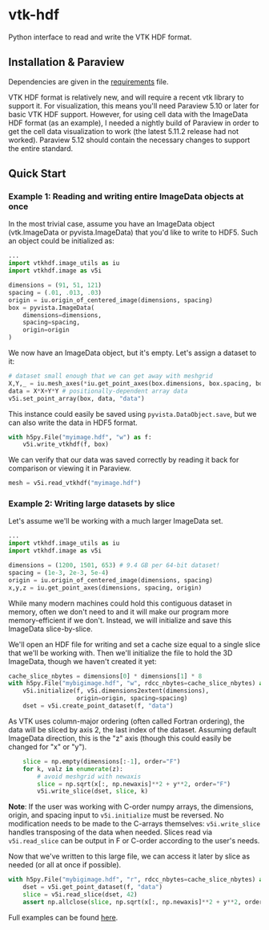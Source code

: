 # vtk-hdf
Python interface to read and write the VTK HDF format.

## Installation & Paraview
Dependencies are given in the [requirements](requirements.txt) file.

VTK HDF format is relatively new, and will require a recent vtk library to support it. For visualization, this means you'll need Paraview 5.10 or later for basic VTK HDF support. However, for using cell data with the ImageData HDF format (as an example), I needed a nightly build of Paraview in order to get the cell data visualization to work (the latest 5.11.2 release had not worked). Paraview 5.12 should contain the necessary changes to support the entire standard.

## Quick Start
### Example 1: Reading and writing entire ImageData objects at once
In the most trivial case, assume you have an ImageData object (vtk.ImageData or pyvista.ImageData) that you'd like to write to HDF5. Such an object could be initialized as:
```python
...
import vtkhdf.image_utils as iu
import vtkhdf.image as v5i

dimensions = (91, 51, 121)
spacing = (.01, .013, .03)
origin = iu.origin_of_centered_image(dimensions, spacing)
box = pyvista.ImageData(
    dimensions=dimensions,
    spacing=spacing,
    origin=origin
)
```
We now have an ImageData object, but it's empty. Let's assign a dataset to it:
```python
# dataset small enough that we can get away with meshgrid
X,Y,_ = iu.mesh_axes(*iu.get_point_axes(box.dimensions, box.spacing, box.origin))
data = X*X+Y*Y # positionally-dependent array data
v5i.set_point_array(box, data, "data")
```
This instance could easily be saved using `pyvista.DataObject.save`, but we can also
write the data in HDF5 format.
```python
with h5py.File("myimage.hdf", "w") as f:
    v5i.write_vtkhdf(f, box)
```
We can verify that our data was saved correctly by reading it back for comparison
or viewing it in Paraview.
```python
mesh = v5i.read_vtkhdf("myimage.hdf")
```
### Example 2: Writing large datasets by slice
Let's assume we'll be working with a much larger ImageData set.
```python
...
import vtkhdf.image_utils as iu
import vtkhdf.image as v5i

dimensions = (1200, 1501, 653) # 9.4 GB per 64-bit dataset!
spacing = (1e-3, 2e-3, 5e-4)
origin = iu.origin_of_centered_image(dimensions, spacing)
x,y,z = iu.get_point_axes(dimensions, spacing, origin)
```
While many modern machines could hold this contiguous dataset in memory, often we don't need to and it will make our program more memory-efficient if we don't. Instead, we will initialize and save this ImageData slice-by-slice.

We'll open an HDF file for writing and set a cache size equal to a single slice that we'll be working with. Then we'll initialize the file to hold the 3D ImageData, though we haven't created it yet:
```python
cache_slice_nbytes = dimensions[0] * dimensions[1] * 8
with h5py.File("mybigimage.hdf", "w", rdcc_nbytes=cache_slice_nbytes) as f:
    v5i.initialize(f, v5i.dimensions2extent(dimensions),
                   origin=origin, spacing=spacing)
    dset = v5i.create_point_dataset(f, "data")
```
As VTK uses column-major ordering (often called Fortran ordering), the data will be sliced by axis 2, the last index of the dataset. Assuming default ImageData direction, this is the "z" axis (though this could easily be changed for "x" or "y").
```python
    slice = np.empty(dimensions[:-1], order="F")
    for k, valz in enumerate(z):
        # avoid meshgrid with newaxis
        slice = np.sqrt(x[:, np.newaxis]**2 + y**2, order="F")
        v5i.write_slice(dset, slice, k)
```
**Note**: If the user was working with C-order numpy arrays, the dimensions, origin, and spacing input to `v5i.initialize` must be reversed. No modification needs to be made to the C-arrays themselves: `v5i.write_slice` handles transposing of the data when needed. Slices read via `v5i.read_slice` can be output in F or C-order according to the user's needs.

Now that we've written to this large file, we can access it later by slice as needed (or all at once if possible).
```python
with h5py.File("mybigimage.hdf", "r", rdcc_nbytes=cache_slice_nbytes) as f:
    dset = v5i.get_point_dataset(f, "data")
    slice = v5i.read_slice(dset, 42)
    assert np.allclose(slice, np.sqrt(x[:, np.newaxis]**2 + y**2, order="F"))
```

Full examples can be found [here](./examples/).